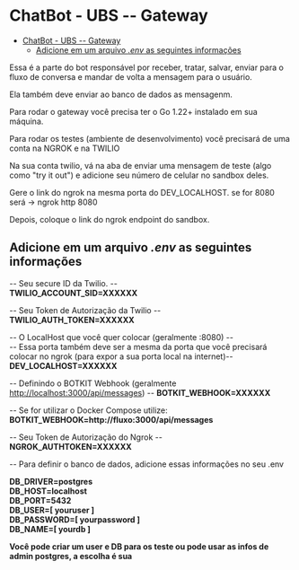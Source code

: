 # ChatBot - UBS -- Gateway

<!--toc:start-->
- [ChatBot - UBS -- Gateway](#chatbot-ubs-gateway)
  - [Adicione em um arquivo *.env* as seguintes informações](#adicione-em-um-arquivo-env-as-seguintes-informações)
<!--toc:end-->

Essa é a parte do bot responsável por receber, tratar, salvar, enviar para o
fluxo de conversa e mandar de volta a mensagem para o usuário.

Ela também deve enviar ao banco de dados as mensagenm.

Para rodar o gateway você precisa ter o Go 1.22+ instalado em sua máquina.

Para rodar os testes (ambiente de desenvolvimento) você precisará de uma conta
na NGROK e na TWILIO

Na sua conta twilio, vá na aba de enviar uma mensagem de teste (algo como "try it out") e adicione seu número de celular no sandbox deles.

Gere o link do ngrok na mesma porta do DEV_LOCALHOST.
se for 8080 será -> ngrok http 8080

Depois, coloque o link do ngrok endpoint do sandbox.

## Adicione em um arquivo *.env* as seguintes informações

-- Seu secure ID da Twilio. --  
**TWILIO_ACCOUNT_SID=XXXXXX**

-- Seu Token de Autorização da Twilio --  
**TWILIO_AUTH_TOKEN=XXXXXX**

-- O LocalHost que você quer colocar (geralmente :8080) --  
-- Essa porta também deve ser a mesma da porta que você precisará colocar no ngrok (para expor a sua porta local na internet)--
**DEV_LOCALHOST=XXXXXX**

-- Definindo o BOTKIT Webhook (geralmente <http://localhost:3000/api/messages>) --
**BOTKIT_WEBHOOK=XXXXXX**

-- Se for utilizar o Docker Compose utilize:
**BOTKIT_WEBHOOK=http://fluxo:3000/api/messages**

-- Seu Token de Autorização do Ngrok --  
**NGROK_AUTHTOKEN=XXXXXX**

-- Para definir o banco de dados, adicione essas informações no seu .env

**DB_DRIVER=postgres  
DB_HOST=localhost  
DB_PORT=5432  
DB_USER=[ youruser ]  
DB_PASSWORD=[ yourpassword ]  
DB_NAME=[ yourdb ]**  

**Você pode criar um user e DB para os teste ou pode usar as infos de admin postgres, a escolha é sua**
